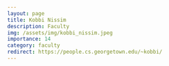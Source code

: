 ```yaml
---
layout: page
title: Kobbi Nissim
description: Faculty
img: /assets/img/kobbi_nissim.jpeg
importance: 14
category: faculty
redirect: https://people.cs.georgetown.edu/~kobbi/
---
```

